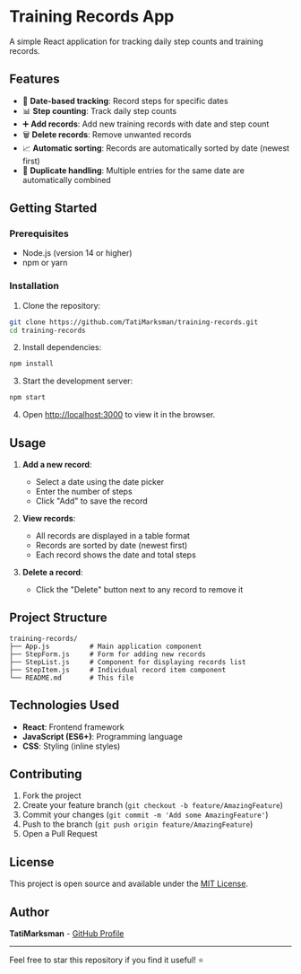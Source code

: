 # Training Records App

A simple React application for tracking daily step counts and training records.

## Features

- 📅 **Date-based tracking**: Record steps for specific dates
- 📊 **Step counting**: Track daily step counts
- ➕ **Add records**: Add new training records with date and step count
- 🗑️ **Delete records**: Remove unwanted records
- 📈 **Automatic sorting**: Records are automatically sorted by date (newest first)
- 🔄 **Duplicate handling**: Multiple entries for the same date are automatically combined

## Getting Started

### Prerequisites

- Node.js (version 14 or higher)
- npm or yarn

### Installation

1. Clone the repository:
```bash
git clone https://github.com/TatiMarksman/training-records.git
cd training-records
```

2. Install dependencies:
```bash
npm install
```

3. Start the development server:
```bash
npm start
```

4. Open [http://localhost:3000](http://localhost:3000) to view it in the browser.

## Usage

1. **Add a new record**:
   - Select a date using the date picker
   - Enter the number of steps
   - Click "Add" to save the record

2. **View records**:
   - All records are displayed in a table format
   - Records are sorted by date (newest first)
   - Each record shows the date and total steps

3. **Delete a record**:
   - Click the "Delete" button next to any record to remove it

## Project Structure

```
training-records/
├── App.js          # Main application component
├── StepForm.js     # Form for adding new records
├── StepList.js     # Component for displaying records list
├── StepItem.js     # Individual record item component
└── README.md       # This file
```

## Technologies Used

- **React**: Frontend framework
- **JavaScript (ES6+)**: Programming language
- **CSS**: Styling (inline styles)

## Contributing

1. Fork the project
2. Create your feature branch (`git checkout -b feature/AmazingFeature`)
3. Commit your changes (`git commit -m 'Add some AmazingFeature'`)
4. Push to the branch (`git push origin feature/AmazingFeature`)
5. Open a Pull Request

## License

This project is open source and available under the [MIT License](LICENSE).

## Author

**TatiMarksman** - [GitHub Profile](https://github.com/TatiMarksman)

---

Feel free to star this repository if you find it useful! ⭐
